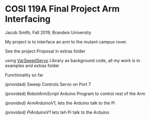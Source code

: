 COSI 119A Final Project Arm Interfacing
===============

Jacob Smith, Fall 2019, Brandeis University

My project is to interface an arm to the mutant campus rover.

See the project Proposal in extras folder

using [VarSpeedServo](https://github.com/netlabtoolkit/VarSpeedServo) Library as background code, all my work is in examples and extras folder

Functionality so far

(provided)  Sweep Controls Servo on Port 7

(provided) *RobotArmScript* Arduino Program to control rest of the Arm

*(provided)  ArmArduinoV1*, lets the Arduino talk to the Pi

*(provided)  PiArduinoV1* lets teh Pi talk to the Arduino